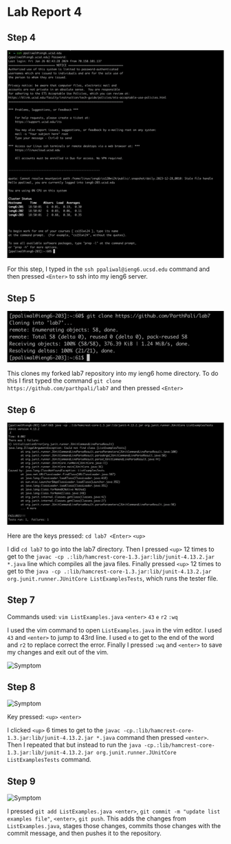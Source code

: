 # Lab Report 4

## Step 4

![Symptom](/screenshots/lab4step4.png)

For this step, I typed in the ```ssh ppaliwal@ieng6.ucsd.edu``` command and then pressed ```<Enter>``` to ssh into my ieng6 server.

## Step 5

![Symptom](/screenshots/lab4step5.png)

This clones my forked lab7 repository into my ieng6 home directory. To do this I first typed the command ```git clone https://github.com/parthpali/lab7``` and then pressed ```<Enter> ```  


## Step 6

![Symptom](/screenshots/lab4step6.png)

Here are the keys pressed: 
```cd lab7 <Enter>```
```<up>```

I did ```cd lab7``` to go into the lab7 directory. Then I pressed ```<up>``` 12 times to get to the ```javac -cp .:lib/hamcrest-core-1.3.jar:lib/junit-4.13.2.jar *.java``` line which compiles all the java files. 
Finally pressed ```<up>``` 12 times to get to the ```java -cp .:lib/hamcrest-core-1.3.jar:lib/junit-4.13.2.jar org.junit.runner.JUnitCore ListExamplesTests```, which runs the tester file. 

## Step 7

Commands used:
```vim ListExamples.java``` 
```<enter>```
```43```
```e```
```r2```
```:wq```

I used the vim command to open ```ListExamples.java``` in the vim editor. 
I used ```43``` and ```<enter>``` to jump to 43rd line. 
I used ```e``` to get to the end of the word and ```r2``` to replace correct the error. 
Finally I pressed ```:wq``` and ```<enter>``` to save my changes and exit out of the vim. 

![Symptom](/screenshots/lab4step7.png)

## Step 8

![Symptom](/screenshots/lab4step8.png)

Key pressed: 
```<up>``` 
```<enter>```

I clicked ```<up>``` 6 times to get to the ```javac -cp.:lib/hamcrest-core-1.3.jar:lib/junit-4.13.2.jar *.java``` command then pressed ```<enter>```. Then I repeated that but instead to run the ```java -cp.:lib/hamcrest-core-1.3.jar:lib/junit-4.13.2.jar org.junit.runner.JUnitCore ListExamplesTests``` command. 

## Step 9

![Symptom](/screenshots/lab4step9.png)

I pressed ```git add ListExamples.java <enter>```, ```git commit -m "update list examples file"```, ```<enter>```, ```git push```. This adds the changes from ```ListExamples.java```, stages those changes, commits those changes with the commit message, and then pushes it to the repository.  
